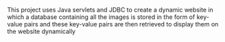 This project uses Java servlets and JDBC to create a dynamic website in which a database containing all the images is stored in the form of key-value pairs and these key-value pairs are then retrieved to display them on the website dynamically
